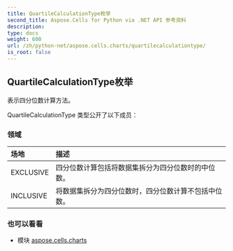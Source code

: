 ```yaml
---
title: QuartileCalculationType枚举
second_title: Aspose.Cells for Python via .NET API 参考资料
description:
type: docs
weight: 600
url: /zh/python-net/aspose.cells.charts/quartilecalculationtype/
is_root: false
---
```

## QuartileCalculationType枚举
表示四分位数计算方法。



QuartileCalculationType 类型公开了以下成员：

### 领域
|场地|描述|
| :- | :- |
| EXCLUSIVE |四分位数计算包括将数据集拆分为四分位数时的中位数。|
| INCLUSIVE |将数据集拆分为四分位数时，四分位数计算不包括中位数。|



### 也可以看看
* 模块 [aspose.cells.charts](..)
